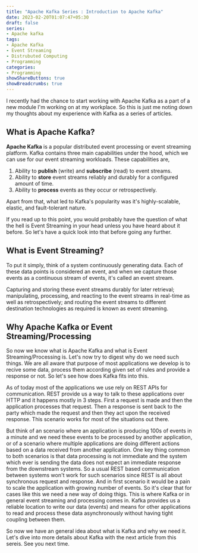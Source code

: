 ```yaml
---
title: "Apache Kafka Series : Introduction to Apache Kafka"
date: 2023-02-20T01:07:47+05:30
draft: false
series: 
- Apache kafka
tags: 
- Apache Kafka
- Event Streaming
- Distrubuted Computing
- Programming
categories:
- Programming
showShareButtons: true
showBreadcrumbs: true
---
```


I recently had the chance to start working with Apache Kafka as a part of a new module I'm working on at my workplace.
So this is just me noting down my thoughts about my experience with Kafka as a series of articles. 

## What is Apache Kafka?

**Apache Kafka** is a popular distributed event processing or event streaming platform. Kafka contains three main capabilities under the hood, 
which we can use for our event streaming workloads.
These capabilities are,
1. Ability to **publish** (write) and **subscribe** (read) to event streams.
2. Ability to **store** event streams reliably and durably for a configured amount of time.
3. Ability to **process** events as they occur or retrospectively.

Apart from that, what led to Kafka's popularity was it's highly-scalable, elastic, and fault-tolerant nature.

If you read up to this point, you would probably have the question of what the hell is Event Streaming in your head unless you have heard about it before.
So let's have a quick look into that before going any further.

## What is Event Streaming?

To put it simply, think of a system continuously generating data. Each of these data points is considered an event, 
and when we capture those events as a continuous stream of events, it's called an event stream.  

Capturing and storing these event streams durably for later retrieval; manipulating, processing, 
and reacting to the event streams in real-time as well as retrospectively; 
and routing the event streams to different destination technologies as required is known as event streaming.

## Why Apache Kafka or Event Streaming/Processing

So now we know what is Apache Kafka and what is Event Streaming/Processing is. Let's now try to digest why do we need such things.
We are all aware that purpose of most applications we develop is to recive some data, process them according given set of rules and provide
a response or not. So let's see how does Kafka fits into this.

As of today most of the applications we use rely on REST APIs for communication. REST provide us a way to talk to these applications over HTTP
and it happens mostly in 3 steps. First a request is made and then the application processes that request. Then a response is sent back to the party
which made the request and then they act upon the received response. This scenario works for most of the situations out there. 

But think of an scenario where an application is producing 100s of events in a minute and we need these events to be processed by another application, or of
a scenario where multiple applications are doing different actions based on a data received from another application.
One key thing common to both scenarios is that data processing is not immediate and the system which ever is sending the data does not expect an
immediate response from the downstream systems. So a usual REST based communication between systems won't work for such scenarios since REST is
all about synchronous request and response. And in first scenario it would be a pain to scale the application with growing number of events.
So it's clear that for cases like this we need a new way of doing thigs.
This is where Kafka or in general event streaming and processing comes in. Kafka provides us a reliable location to write our data (events) and means for
other applications to read and process these data asynchronously without having tight coupling between them.

So now we have an general idea about what is Kafka and why we need it. Let's dive into more details about Kafka with the next article from this sereis.
See you next time. 

